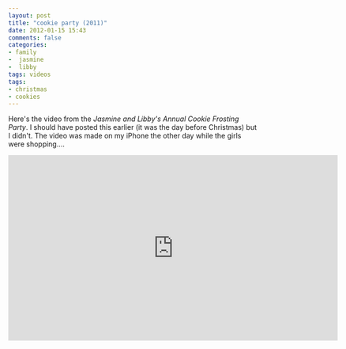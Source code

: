 ```yaml
---
layout: post
title: "cookie party (2011)"
date: 2012-01-15 15:43
comments: false
categories: 
- family
-  jasmine
-  libby
tags: videos
tags:
- christmas
- cookies
---
```

Here's the video from the *Jasmine and Libby's Annual Cookie Frosting Party*.  I should have posted this earlier (it was the day before Christmas) but I didn't.  The video was made on my iPhone the other day while the girls were shopping....


<iframe src="http://player.vimeo.com/video/34988012?title=0&amp;byline=0&amp;portrait=0" width="667" height="375" frameborder="0" webkitAllowFullScreen mozallowfullscreen allowFullScreen></iframe>
